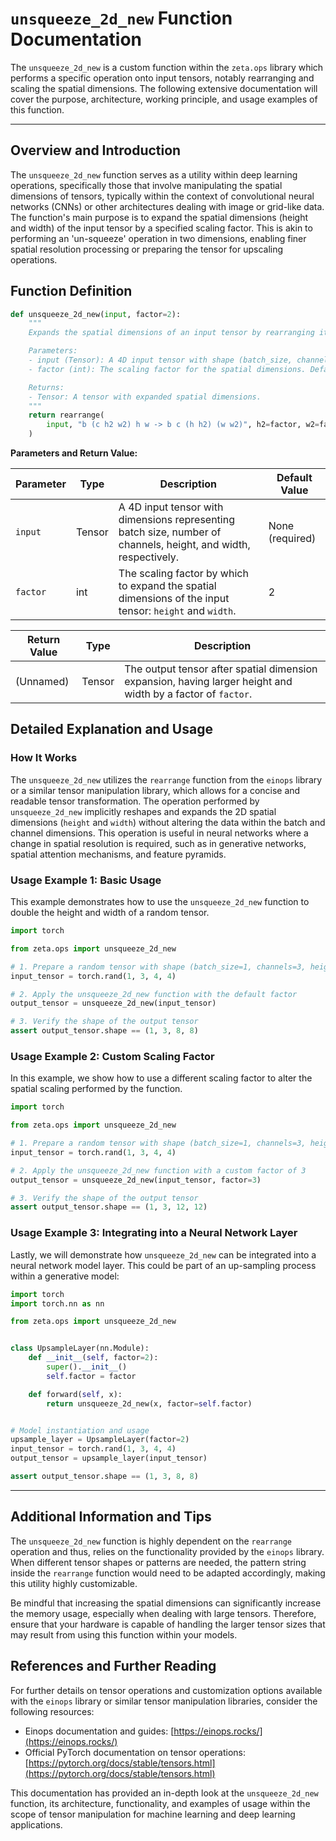 # `unsqueeze_2d_new` Function Documentation

The `unsqueeze_2d_new` is a custom function within the `zeta.ops` library which performs a specific operation onto input tensors, notably rearranging and scaling the spatial dimensions. The following extensive documentation will cover the purpose, architecture, working principle, and usage examples of this function.

---

## Overview and Introduction

The `unsqueeze_2d_new` function serves as a utility within deep learning operations, specifically those that involve manipulating the spatial dimensions of tensors, typically within the context of convolutional neural networks (CNNs) or other architectures dealing with image or grid-like data. The function's main purpose is to expand the spatial dimensions (height and width) of the input tensor by a specified scaling factor. This is akin to performing an 'un-squeeze' operation in two dimensions, enabling finer spatial resolution processing or preparing the tensor for upscaling operations.

## Function Definition

```python
def unsqueeze_2d_new(input, factor=2):
    """
    Expands the spatial dimensions of an input tensor by rearranging its elements according to a given spatial factor.

    Parameters:
    - input (Tensor): A 4D input tensor with shape (batch_size, channels, height, width).
    - factor (int): The scaling factor for the spatial dimensions. Default value is 2.

    Returns:
    - Tensor: A tensor with expanded spatial dimensions.
    """
    return rearrange(
        input, "b (c h2 w2) h w -> b c (h h2) (w w2)", h2=factor, w2=factor
    )
```

**Parameters and Return Value:**

| Parameter | Type | Description | Default Value |
|-----------|------|-------------|---------------|
| `input`   | Tensor | A 4D input tensor with dimensions representing batch size, number of channels, height, and width, respectively. | None (required) |
| `factor`  | int | The scaling factor by which to expand the spatial dimensions of the input tensor: `height` and `width`. | 2 |

| Return Value | Type | Description |
|--------------|------|-------------|
| (Unnamed)    | Tensor | The output tensor after spatial dimension expansion, having larger height and width by a factor of `factor`. |

## Detailed Explanation and Usage

### How It Works

The `unsqueeze_2d_new` utilizes the `rearrange` function from the `einops` library or a similar tensor manipulation library, which allows for a concise and readable tensor transformation. The operation performed by `unsqueeze_2d_new` implicitly reshapes and expands the 2D spatial dimensions (`height` and `width`) without altering the data within the batch and channel dimensions. This operation is useful in neural networks where a change in spatial resolution is required, such as in generative networks, spatial attention mechanisms, and feature pyramids.


### Usage Example 1: Basic Usage

This example demonstrates how to use the `unsqueeze_2d_new` function to double the height and width of a random tensor.

```python
import torch

from zeta.ops import unsqueeze_2d_new

# 1. Prepare a random tensor with shape (batch_size=1, channels=3, height=4, width=4)
input_tensor = torch.rand(1, 3, 4, 4)

# 2. Apply the unsqueeze_2d_new function with the default factor
output_tensor = unsqueeze_2d_new(input_tensor)

# 3. Verify the shape of the output tensor
assert output_tensor.shape == (1, 3, 8, 8)
```

### Usage Example 2: Custom Scaling Factor

In this example, we show how to use a different scaling factor to alter the spatial scaling performed by the function.

```python
import torch

from zeta.ops import unsqueeze_2d_new

# 1. Prepare a random tensor with shape (batch_size=1, channels=3, height=4, width=4)
input_tensor = torch.rand(1, 3, 4, 4)

# 2. Apply the unsqueeze_2d_new function with a custom factor of 3
output_tensor = unsqueeze_2d_new(input_tensor, factor=3)

# 3. Verify the shape of the output tensor
assert output_tensor.shape == (1, 3, 12, 12)
```

### Usage Example 3: Integrating into a Neural Network Layer

Lastly, we will demonstrate how `unsqueeze_2d_new` can be integrated into a  neural network model layer. This could be part of an up-sampling process within a generative model:

```python
import torch
import torch.nn as nn

from zeta.ops import unsqueeze_2d_new


class UpsampleLayer(nn.Module):
    def __init__(self, factor=2):
        super().__init__()
        self.factor = factor

    def forward(self, x):
        return unsqueeze_2d_new(x, factor=self.factor)


# Model instantiation and usage
upsample_layer = UpsampleLayer(factor=2)
input_tensor = torch.rand(1, 3, 4, 4)
output_tensor = upsample_layer(input_tensor)

assert output_tensor.shape == (1, 3, 8, 8)
```

---

## Additional Information and Tips

The `unsqueeze_2d_new` function is highly dependent on the `rearrange` operation and thus, relies on the functionality provided by the `einops` library. When different tensor shapes or patterns are needed, the pattern string inside the `rearrange` function would need to be adapted accordingly, making this utility highly customizable.

Be mindful that increasing the spatial dimensions can significantly increase the memory usage, especially when dealing with large tensors. Therefore, ensure that your hardware is capable of handling the larger tensor sizes that may result from using this function within your models.

## References and Further Reading

For further details on tensor operations and customization options available with the `einops` library or similar tensor manipulation libraries, consider the following resources:

- Einops documentation and guides: [https://einops.rocks/](https://einops.rocks/)
- Official PyTorch documentation on tensor operations: [https://pytorch.org/docs/stable/tensors.html](https://pytorch.org/docs/stable/tensors.html)

This documentation has provided an in-depth look at the `unsqueeze_2d_new` function, its architecture, functionality, and examples of usage within the scope of tensor manipulation for machine learning and deep learning applications.
